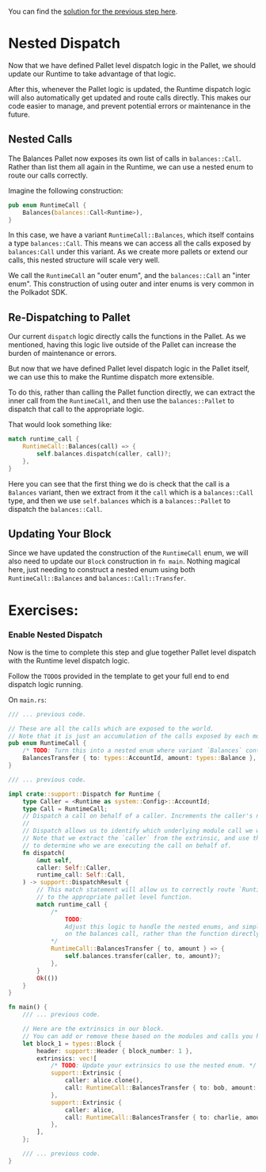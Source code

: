 You can find the [solution for the previous step here](https://gist.github.com/nomadbitcoin/752f5f7451846f9bd6b9bbcfc29c8fa6).

# Nested Dispatch

Now that we have defined Pallet level dispatch logic in the Pallet, we should update our Runtime to take advantage of that logic.

After this, whenever the Pallet logic is updated, the Runtime dispatch logic will also automatically get updated and route calls directly. This makes our code easier to manage, and prevent potential errors or maintenance in the future.

## Nested Calls

The Balances Pallet now exposes its own list of calls in `balances::Call`. Rather than list them all again in the Runtime, we can use a nested enum to route our calls correctly.

Imagine the following construction:

```rust
pub enum RuntimeCall {
	Balances(balances::Call<Runtime>),
}
```

In this case, we have a variant `RuntimeCall::Balances`, which itself contains a type `balances::Call`. This means we can access all the calls exposed by `balances:Call` under this variant. As we create more pallets or extend our calls, this nested structure will scale very well.

We call the `RuntimeCall` an "outer enum", and the `balances::Call` an "inter enum". This construction of using outer and inter enums is very common in the Polkadot SDK.

## Re-Dispatching to Pallet

Our current `dispatch` logic directly calls the functions in the Pallet. As we mentioned, having this logic live outside of the Pallet can increase the burden of maintenance or errors.

But now that we have defined Pallet level dispatch logic in the Pallet itself, we can use this to make the Runtime dispatch more extensible.

To do this, rather than calling the Pallet function directly, we can extract the inner call from the `RuntimeCall`, and then use the `balances::Pallet` to dispatch that call to the appropriate logic.

That would look something like:

```rust
match runtime_call {
	RuntimeCall::Balances(call) => {
		self.balances.dispatch(caller, call)?;
	},
}
```

Here you can see that the first thing we do is check that the call is a `Balances` variant, then we extract from it the `call` which is a `balances::Call` type, and then we use `self.balances` which is a `balances::Pallet` to dispatch the `balances::Call`.

## Updating Your Block

Since we have updated the construction of the `RuntimeCall` enum, we will also need to update our `Block` construction in `fn main`. Nothing magical here, just needing to construct a nested enum using both `RuntimeCall::Balances` and `balances::Call::Transfer`.

# Exercises:

### Enable Nested Dispatch

Now is the time to complete this step and glue together Pallet level dispatch with the Runtime level dispatch logic.

Follow the `TODO`s provided in the template to get your full end to end dispatch logic running.

On `main.rs`:

```rust
/// ... previous code.

// These are all the calls which are exposed to the world.
// Note that it is just an accumulation of the calls exposed by each module.
pub enum RuntimeCall {
	/* TODO: Turn this into a nested enum where variant `Balances` contains a `balances::Call`. */
	BalancesTransfer { to: types::AccountId, amount: types::Balance },
}

/// ... previous code.

impl crate::support::Dispatch for Runtime {
	type Caller = <Runtime as system::Config>::AccountId;
	type Call = RuntimeCall;
	// Dispatch a call on behalf of a caller. Increments the caller's nonce.
	//
	// Dispatch allows us to identify which underlying module call we want to execute.
	// Note that we extract the `caller` from the extrinsic, and use that information
	// to determine who we are executing the call on behalf of.
	fn dispatch(
		&mut self,
		caller: Self::Caller,
		runtime_call: Self::Call,
	) -> support::DispatchResult {
		// This match statement will allow us to correctly route `RuntimeCall`s
		// to the appropriate pallet level function.
		match runtime_call {
			/*
				TODO:
				Adjust this logic to handle the nested enums, and simply call the `dispatch` logic
				on the balances call, rather than the function directly.
			*/
			RuntimeCall::BalancesTransfer { to, amount } => {
				self.balances.transfer(caller, to, amount)?;
			},
		}
		Ok(())
	}
}

fn main() {
    /// ... previous code.

	// Here are the extrinsics in our block.
	// You can add or remove these based on the modules and calls you have set up.
	let block_1 = types::Block {
		header: support::Header { block_number: 1 },
		extrinsics: vec![
			/* TODO: Update your extrinsics to use the nested enum. */
			support::Extrinsic {
				caller: alice.clone(),
				call: RuntimeCall::BalancesTransfer { to: bob, amount: 20 },
			},
			support::Extrinsic {
				caller: alice,
				call: RuntimeCall::BalancesTransfer { to: charlie, amount: 20 },
			},
		],
	};

    /// ... previous code.
}
```
